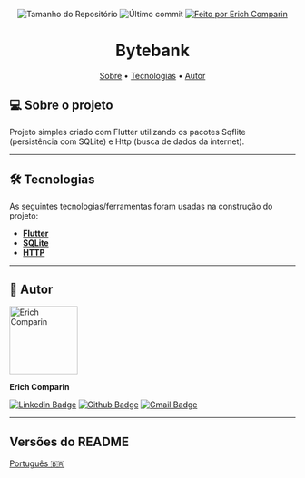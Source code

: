 <p align="center">
  <img alt="Tamanho do Repositório" src="https://img.shields.io/github/repo-size/ErichComparin/Bytebank_Flutter2?style=flat-square" />

  <img alt="Último commit" src="https://img.shields.io/github/last-commit/ErichComparin/Bytebank_Flutter2?style=flat-square" />

  <a href="https://github.com/ErichComparin">
    <img alt="Feito por Erich Comparin" src="https://img.shields.io/badge/feito%20por-Erich%20Comparin-orange?style=flat-square" />
  </a>

</p>

<h1 align="center">
    Bytebank
</h1>

<!-- 🚧🚧 Em construção 🚧🚧 -->

<p align="center">
 <a href="#-sobre-o-projeto">Sobre</a> •
 <a href="#-tecnologias">Tecnologias</a> •
 <a href="#-autor">Autor</a>
</p>

## 💻 Sobre o projeto

Projeto simples criado com Flutter utilizando os pacotes Sqflite (persistência com SQLite) e Http (busca de dados da internet).

---

## 🛠 Tecnologias

As seguintes tecnologias/ferramentas foram usadas na construção do projeto:

-   **[Flutter](https://flutter.dev/)**
-   **[SQLite](https://flutter.dev/docs/cookbook/persistence/sqlite)**
-   **[HTTP](https://flutter.dev/docs/cookbook/networking/fetch-data)**

---

## 🧔 Autor

<img alt="Erich Comparin" src="https://avatars1.githubusercontent.com/u/49964553?s=460&u=cbfeb4a52528866ecd92b23fb86afa9bf1cc4ee2&v=4" width="120px"/>

**Erich Comparin**

[![Linkedin Badge](https://img.shields.io/badge/-Erich_Comparin-blue?style=flat-square&logo=Linkedin&logoColor=white&link=ttps://www.linkedin.com/in/erich-comparin-6923119b/)](https://www.linkedin.com/in/erich-comparin-6923119b/) [![Github Badge](https://img.shields.io/badge/-Erich_Comparin-000?style=flat-square&logo=Github&logoColor=white&link=https://github.com/ErichComparin)](https://github.com/ErichComparin) [![Gmail Badge](https://img.shields.io/badge/-erich.comparin@gmail.com-c14438?style=flat-square&logo=Gmail&logoColor=white&link=mailto:erich.comparin@gmail.com)](mailto:erich.comparin@gmail.com)

---

##  Versões do README

[Português 🇧🇷](./README.md)
